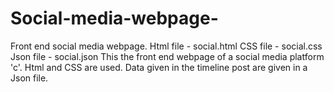 # Social-media-webpage-
Front end social media webpage.
Html file - social.html
CSS file - social.css
Json file - social.json
This the front end webpage of a social media platform 'c'.
Html and CSS are used. Data given in the timeline post are given in a Json file.

